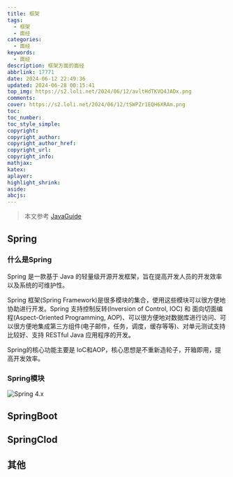 ```yaml
---
title: 框架
tags:
  - 框架
  - 面经
categories:
  - 面经
keywords:
  - 面经
description: 框架方面的面经
abbrlink: 17771
date: 2024-06-12 22:49:36
updated: 2024-06-28 00:15:41
top_img: https://s2.loli.net/2024/06/12/avltHdTKVQ4JADx.png
comments:
cover: https://s2.loli.net/2024/06/12/tSWPZr1EQH6XRAm.png
toc:
toc_number:
toc_style_simple:
copyright:
copyright_author:
copyright_author_href:
copyright_url:
copyright_info:
mathjax:
katex:
aplayer:
highlight_shrink:
aside:
abcjs:
---
```


> 本文参考 [JavaGuide](https://javaguide.cn/)

## Spring
### 什么是Spring
Spring 是一款基于 Java 的轻量级开源开发框架，旨在提高开发人员的开发效率以及系统的可维护性。

Spring 框架(Spring Framework)是很多模块的集合，使用这些模块可以很方便地协助进行开发。Spring 支持控制反转(Inversion of Control, IOC) 和 面向切面编程(Aspect-Oriented Programming, AOP)、可以很方便地对数据库进行访问、可以很方便地集成第三方组件(电子邮件，任务，调度，缓存等等)、对单元测试支持比较好、支持 RESTful Java 应用程序的开发。

Spring的核心功能主要是 IoC和AOP，核心思想是不重新造轮子，开箱即用，提高开发效率。

### Spring模块
![Spring 4.x](./image/Framework/)


## SpringBoot

## SpringClod



## 其他
